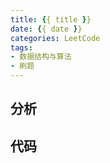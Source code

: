 ```yaml
---
title: {{ title }}
date: {{ date }}
categories: LeetCode
tags:
- 数据结构与算法
- 刷题
---
```

## 分析

## 代码
```
```


